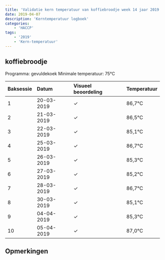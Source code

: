 ```yaml
---
title: 'Validatie kern temperatuur van koffiebroodje week 14 jaar 2019'
date: 2019-04-07
description: 'Kerntemperatuur logboek'
categories:
    - 'HACCP'
tags:
    - '2019'
    - 'Kern-temperatuur'
---
```


## koffiebroodje

Programma: gevuldekoek
Minimale temperatuur: 75°C

| Baksessie | Datum | Visueel beoordeling | Temperatuur |
|:---|:---|:---|:---|
| 1 | 20-03-2019 | &check; | 86,7°C |
| 2 | 21-03-2019 | &check; | 86,5°C |
| 3 | 22-03-2019 | &check; | 85,1°C |
| 4 | 25-03-2019 | &check; | 86,7°C |
| 5 | 26-03-2019 | &check; | 85,3°C |
| 6 | 27-03-2019 | &check; | 85,2°C |
| 7 | 28-03-2019 | &check; | 86,7°C |
| 8 | 30-03-2019 | &check; | 85,1°C |
| 9 | 04-04-2019 | &check; | 85,3°C |
| 10 | 05-04-2019 | &check; | 87,0°C |

## Opmerkingen



